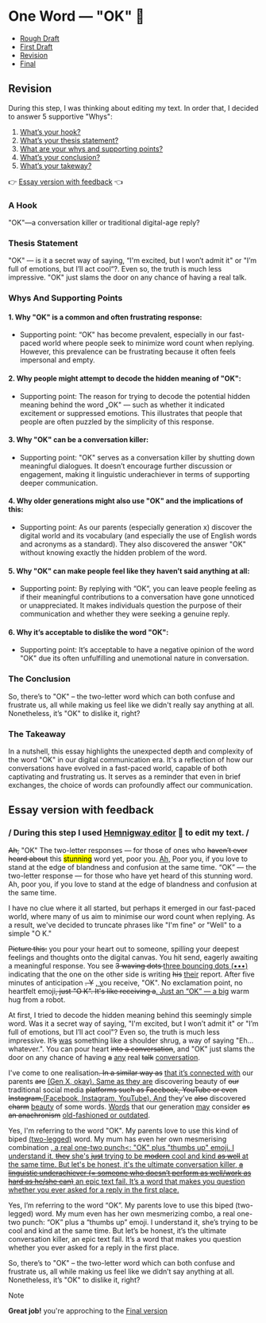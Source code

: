 # One Word — "OK" 🐳

- [Rough Draft](rough-draft.md)
- [First Draft](first-draft.md)
- [Revision](revision.md)
- [Final](index.md)


## Revision
During this step, I was thinking about editing my text. In order that, I decided to answer 5 supportive "Whys":
1. [What’s your hook?](#a-hook)
2. [What’s your thesis statement?](#thesis-statement)
3. [What are your whys and supporting points?](#whys-and-supporting-points)
4. [What’s your conclusion?](#the-conclusion)
5. [What’s your takeway?](#the-takeaway)

:point_right: [Essay version with feedback](#essay-version-with-feedback) :point_left:

### A Hook
"OK"—a conversation killer or traditional digital-age reply?


### Thesis Statement
"OK" — is it a secret way of saying, “I'm excited, but I won’t admit it" or "I’m full of emotions, but I’ll act cool“?. Even so, the truth is much less impressive. "OK" just slams the door on any chance of having a real talk. 


### Whys And Supporting Points
#### 1. Why "OK" is a common and often frustrating response:
- Supporting point: “OK" has become prevalent, especially in our fast-paced world where people seek to minimize word count when replying. However, this prevalence can be frustrating because it often feels impersonal and empty.

#### 2. Why people might attempt to decode the hidden meaning of "OK":
- Supporting point: The reason for trying to decode the potential hidden meaning behind the word „OK" — such as whether it indicated excitement or suppressed emotions. This illustrates that people that people are often puzzled by the simplicity of this response. 

#### 3. Why "OK" can be a conversation killer:
- Supporting point: "OK" serves as a conversation killer by shutting down meaningful dialogues. It doesn’t encourage further discussion or engagement, making it linguistic underachiever in terms of supporting deeper communication. 

#### 4. Why older generations might also use "OK" and the implications of this:
- Supporting point: As our parents (especially generation x) discover the digital world and its vocabulary (and especially the use of English words and acronyms as a standard). They also discovered the answer "OK" without knowing exactly the hidden problem of the word. 

#### 5. Why "OK" can make people feel like they haven’t said anything at all:
- Supporting point: By replying with “OK“, you can leave people feeling as if their meaningful contributions to a conversation have gone unnoticed or unappreciated. It makes individuals question the purpose of their communication and whether they were seeking a genuine reply.

#### 6. Why it’s acceptable to dislike the word "OK":
- Supporting point: It’s acceptable to have a negative opinion of the word "OK" due its often unfulfilling and unemotional nature in conversation.


### The Conclusion
So, there’s to "OK" – the two-letter word which can both confuse and frustrate us, all while making us feel like we didn't really say anything at all. Nonetheless, it’s "OK" to dislike it, right?


### The Takeaway
In a nutshell, this essay highlights the unexpected depth and complexity of the word "OK" in our digital communication era. It's a reflection of how our conversations have evolved in a fast-paced world, capable of both captivating and frustrating us. It serves as a reminder that even in brief exchanges, the choice of words can profoundly affect our communication.
</br>
## Essay version with feedback
### / During this step I used [Hemnigway editor](https://hemingwayapp.com/) 🛶 to edit my text. /

<del>Ah,</del> "OK" The two-letter responses — for those of ones who <del>haven’t ever heard about</del> this <mark>stunning</mark> word yet, poor you. <ins>Ah,</ins> Poor you, if you love to stand at the edge of blandness and confusion at the same time. 
“OK” — the two-letter response — for those who have yet heard of this stunning word. Ah, poor you, if you love to stand at the edge of blandness and confusion at the same time.

I have no clue where it all started, but perhaps it emerged in our fast-paced world, where many of us aim to minimise our word count when replying. As a result, we've decided to truncate phrases like "I'm fine" or "Well" to a simple "O K."

<del>Picture this:</del> you pour your heart out to someone, spilling your deepest feelings and thoughts onto the digital canvas. You hit send, eagerly awaiting a meaningful response. You see <del>3 waving dots </del><ins>three bouncing dots (•••) </ins>indicating that the one on the other side is writing <del>his</del> <ins>their</ins> report. After five minutes of anticipation <del>.
Y</del> <ins>, y</ins>ou receive, "OK". No exclamation point, no heartfelt emoji<del>, just "O K". It's like receiving a</del><ins>. Just an “OK” — a big</ins> warm hug from a robot.

At first, I tried to decode the hidden meaning behind this seemingly simple word. Was it a secret way of saying, "I'm excited, but I won’t admit it" or "I’m full of emotions, but I’ll act cool"? Even so, the truth is much less impressive. It<del>’s</del> <ins>was</ins> something like a shoulder shrug, a way of saying "Eh… whatever.". You can pour heart <del>into a conversation</del>, and "OK" just slams the door on any chance of having <del>a</del> <ins>any</ins> real <del>talk</del> <ins>conversation</ins>.

I've come to one realisation<del>. In a similar way as</del> <ins>that it’s connected with</ins> our parents <del>are</del> <ins>(Gen X, okay). Same as they are</ins> discovering beauty of <del>our</del> traditional social media <del>platforms such as Facebook, YouTube or even Instagram,</del><ins>(Facebook, Instagram, YouTube). And</ins> they’ve <del>also</del> discovered <del>charm</del> <ins>beauty</ins> of some words. <ins>Words</ins> that our generation <ins>may</ins> consider <del>as an anachronism</del> <ins>old-fashioned or outdated</ins>. 

Yes, I'm referring to the word "OK". My parents love to use this kind of biped <ins>(two-legged)</ins> word. My mum has even her own mesmerising combination <ins>, a real one-two punch<: "OK" plus "thumbs up" emoji. I understand <ins>it</ins>, <del>they</del> <ins>she's</ins> <del>just</del> try<ins>ing</ins> to be <del>modern</del> <ins>cool</ins> and kind <del>as well</del> <ins>at the same time</ins>. But let's be honest, it's the ultimate conversation killer, <del>a linguistic underachiever (= someone who doesn’t perform as well/work as hard as he/she can)</del> <ins>an epic text fail</ins>. <ins>It’s a</ins> word that makes you question whether you ever asked for a reply in the first place.

Yes, I’m referring to the word “OK”. My parents love to use this biped (two-legged) word. My mum even has her own mesmerizing combo, a real one-two punch: “OK” plus a “thumbs up” emoji. I understand it, she’s trying to be cool and kind at the same time. But let’s be honest, it’s the ultimate conversation killer, an epic text fail. It’s a word that makes you question whether you ever asked for a reply in the first place.

So, there’s to "OK" – the two-letter word which can both confuse and frustrate us, all while making us feel like we didn’t say anything at all. Nonetheless, it’s "OK" to dislike it, right?

> [!NOTE]
> **Great job!** you're approching to the [Final version](index.md)
